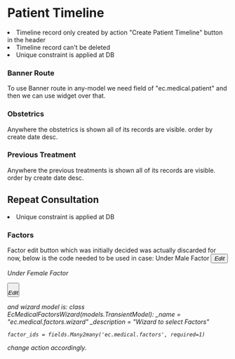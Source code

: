 <h1>Patient Timeline </h1>
<li>Timeline record only created by action "Create Patient Timeline" button in the header</li>
<li>Timeline record can't be deleted</li>
<li>Unique constraint is applied at DB</li>

<h3> Banner Route</h3>
To use Banner route in any-model we need field of "ec.medical.patient" and then we can use widget over that. 

<h3> Obstetrics</h3>
Anywhere the obstetrics is shown all of its records are visible. 
order by create date desc.

<h3>Previous Treatment</h3>
Anywhere the previous treatments is shown all of its records are visible. 
order by create date desc.

<h2>Repeat Consultation </h2>
<li>Unique constraint is applied at DB</li>
<h3> Factors </h3>
Factor edit button which was initially decided was actually discarded for now, below is the code needed to be used in case:
Under Male Factor
<button class="factor-action-button p-0"
        type="object"
        name="action_create_repeat_consultation">
    <div class="factor-action-button">
        <div class="factor-icon">
            <i title="Edit" class="fa fa-pencil-square-o" aria-hidden="true"/>
        </div>
        <div class="factor-action-text">Edit</div>
    </div>
</button>

Under Female Factor

<button class="factor-action-button p-0"
type="object"
name="action_create_repeat_consultation"
style="padding:0;">
<div class="factor-action-button">
<div class="factor-icon">
    <i title="Edit" class="fa fa-pencil-square-o" aria-hidden="true"/>
</div>
<div class="factor-action-text">Edit</div>
</div>
</button>

and wizard model is:
class EcMedicalFactorsWizard(models.TransientModel):
    _name = "ec.medical.factors.wizard"
    _description = "Wizard to select Factors"

    factor_ids = fields.Many2many('ec.medical.factors', required=1)

change action accordingly.

